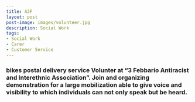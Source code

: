 ```yaml
---
title: A3F
layout: post
post-image: images/volunteer.jpg
description: Social Work
tags:
- Social Work
- Carer
- Customer Service
---
```


### bikes postal delivery service Volunter at “3 Febbario Antiracist and Interethnic Association”. Join and organizing demonstration for a large mobilization able to give voice and visibility to which individuals can not only speak but be heard. 
